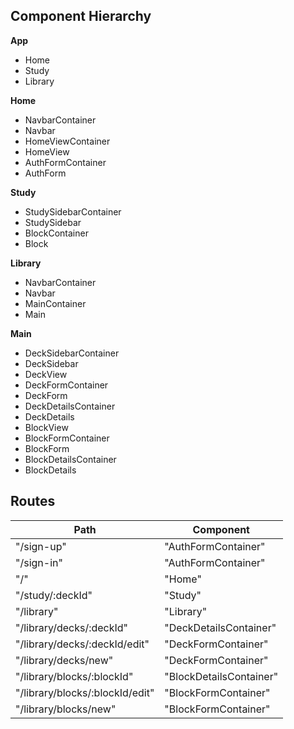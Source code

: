 ## Component Hierarchy

**App**
 - Home
 - Study
 - Library

 **Home**
 - NavbarContainer
  - Navbar
 - HomeViewContainer
  - HomeView
 - AuthFormContainer
  - AuthForm

**Study**
 - StudySidebarContainer
  - StudySidebar
 - BlockContainer
  - Block

**Library**
 - NavbarContainer
  - Navbar
 - MainContainer
  - Main

**Main**
 - DeckSidebarContainer
  - DeckSidebar
 - DeckView
  - DeckFormContainer
   - DeckForm
  - DeckDetailsContainer
   - DeckDetails
 - BlockView
  - BlockFormContainer
   - BlockForm
  - BlockDetailsContainer
   - BlockDetails

## Routes

|Path   | Component   |
|-------|-------------|
| "/sign-up" | "AuthFormContainer" |
| "/sign-in" | "AuthFormContainer" |
| "/" | "Home" |
| "/study/:deckId" | "Study" |
| "/library" | "Library" |
| "/library/decks/:deckId" | "DeckDetailsContainer" |
| "/library/decks/:deckId/edit" | "DeckFormContainer" |
| "/library/decks/new" | "DeckFormContainer" |
| "/library/blocks/:blockId" | "BlockDetailsContainer" |
| "/library/blocks/:blockId/edit" | "BlockFormContainer" |
| "/library/blocks/new" | "BlockFormContainer" |
